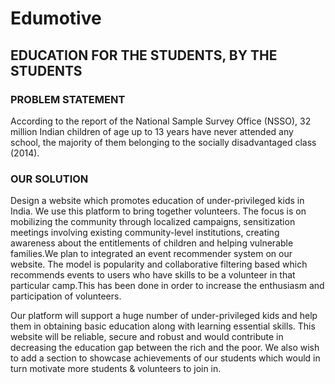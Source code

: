 # Edumotive
## EDUCATION FOR THE STUDENTS, BY THE STUDENTS 
### PROBLEM STATEMENT
According to the report of the National Sample Survey Office (NSSO), 32 million Indian children of age up to 13 years have never attended any school, the majority of them belonging to the socially disadvantaged class (2014).

### OUR SOLUTION
Design a website which promotes education of under-privileged kids in India. We use this platform to bring together volunteers. The focus is on mobilizing the community through localized campaigns, sensitization meetings involving existing community-level institutions, creating awareness about the entitlements of children and helping vulnerable families.We plan to integrated an event recommender system on our website. The model is popularity and collaborative filtering based which recommends events to users who have skills to be a volunteer in that particular camp.This has been done in order to increase the enthusiasm and participation of volunteers.

Our platform will support a huge number of under-privileged kids and help them in obtaining basic education along with learning essential skills. This website will be reliable, secure and robust and would contribute in decreasing the education gap between the rich and the poor. We also wish to add a section to showcase  achievements of our students which would in turn motivate more students & volunteers to join in.
